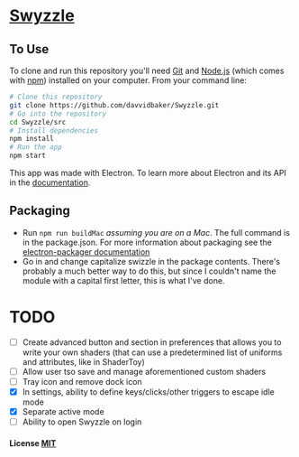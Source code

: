 # [Swyzzle](https://davvidbaker.github.io/Swyzzle)

## To Use

To clone and run this repository you'll need [Git](https://git-scm.com) and [Node.js](https://nodejs.org/en/download/) (which comes with [npm](http://npmjs.com)) installed on your computer. From your command line:

```bash
# Clone this repository
git clone https://github.com/davvidbaker/Swyzzle.git
# Go into the repository
cd Swyzzle/src
# Install dependencies
npm install
# Run the app
npm start
```

This app was made with Electron. To learn more about Electron and its API in the [documentation](http://electron.atom.io/docs/latest).

## Packaging
- Run `npm run buildMac` _assuming you are on a Mac_. The full command is in the package.json. For more information about packaging see the [electron-packager documentation](https://github.com/electron-userland/electron-packager)
- Go in and change capitalize swizzle in the package contents. There's probably a much better way to do this, but since I couldn't name the module with a capital first letter, this is what I've done.


# TODO
- [ ] Create advanced button and section in preferences that allows you to write your own shaders (that can use a predetermined list of uniforms and attributes, like in ShaderToy)
- [ ] Allow user tso save and manage aforementioned custom shaders
- [ ] Tray icon and remove dock icon
- [x] In settings, ability to define keys/clicks/other triggers to escape idle mode
- [x] Separate active mode
- [ ] Ability to open Swyzzle on login

#### License [MIT](LICENSE.md)
